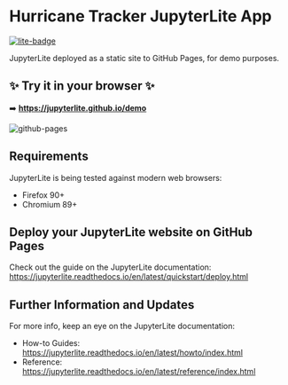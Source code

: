 # Hurricane Tracker JupyterLite App

[![lite-badge](https://jupyterlite.rtfd.io/en/latest/_static/badge.svg)](https://jupyterlite.github.io/demo)

JupyterLite deployed as a static site to GitHub Pages, for demo purposes.

## ✨ Try it in your browser ✨

➡️ **https://jupyterlite.github.io/demo**

![github-pages](https://user-images.githubusercontent.com/591645/120649478-18258400-c47d-11eb-80e5-185e52ff2702.gif)

## Requirements

JupyterLite is being tested against modern web browsers:

- Firefox 90+
- Chromium 89+

## Deploy your JupyterLite website on GitHub Pages

Check out the guide on the JupyterLite documentation: https://jupyterlite.readthedocs.io/en/latest/quickstart/deploy.html

## Further Information and Updates

For more info, keep an eye on the JupyterLite documentation:

- How-to Guides: https://jupyterlite.readthedocs.io/en/latest/howto/index.html
- Reference: https://jupyterlite.readthedocs.io/en/latest/reference/index.html
